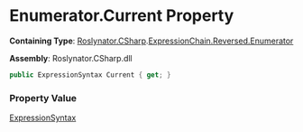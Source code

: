 # Enumerator\.Current Property

**Containing Type**: [Roslynator.CSharp](../../../../README.md)\.[ExpressionChain.Reversed.Enumerator](../README.md)

**Assembly**: Roslynator\.CSharp\.dll

```csharp
public ExpressionSyntax Current { get; }
```

### Property Value

[ExpressionSyntax](https://docs.microsoft.com/en-us/dotnet/api/microsoft.codeanalysis.csharp.syntax.expressionsyntax)

